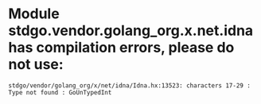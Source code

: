 # Module stdgo.vendor.golang_org.x.net.idna has compilation errors, please do not use:
```
stdgo/vendor/golang_org/x/net/idna/Idna.hx:13523: characters 17-29 : Type not found : GoUnTypedInt

```

